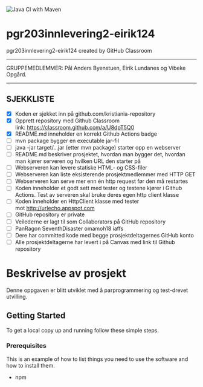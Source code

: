 ![Java CI with Maven](https://github.com/kristiania/pgr203innlevering2-eirik124/workflows/Java%20CI%20with%20Maven/badge.svg)

# pgr203innlevering2-eirik124
pgr203innlevering2-eirik124 created by GitHub Classroom

-----------------------------------------------------------

GRUPPEMEDLEMMER:
Pål Anders Byenstuen, Eirik Lundanes og Vibeke Opgård.

-----------------------------------------------------------

SJEKKLISTE
----------
* [x] Koden er sjekket inn på github.com/kristiania-repository
* [x] Opprett repository med Github Classroom link: https://classroom.github.com/a/U8dpT5Q0
* [x] README.md inneholder en korrekt Github Actions badge
* [ ] mvn package bygger en executable jar-fil
* [ ] java -jar target/...jar (etter mvn package) starter opp en webserver
* [ ] README.md beskriver prosjektet, hvordan man bygger det, hvordan man kjører serveren og hvilken URL den starter på
* [ ] Webserveren kan levere statiske HTML- og CSS-filer
* [ ] Webserveren kan liste eksisterende prosjektmedlemmer med HTTP GET
* [ ] Webserveren kan serve mer enn én http request før den må restartes
* [ ] Koden inneholder et godt sett med tester og testene kjører i Github Actions. Test av serveren skal bruke deres egen http client klasse
* [ ] Koden inneholder en HttpClient klasse med tester mot http://urlecho.appspot.com
* [ ] GitHub repository er private
* [ ] Veilederne er lagt til som Collaborators på GitHub repository
* [ ] PanRagon SeventhDisaster omamoh18 iaffs
* [ ] Dere har committed kode med begge prosjektdeltagernes GitHub konto
* [ ] Alle prosjektdeltagerne har levert i på Canvas med link til Github repository

# Beskrivelse av prosjekt
Denne oppgaven er blitt utviklet med å parprogrammering og test-drevet utvilling.

## Getting Started

To get a local copy up and running follow these simple steps.

### Prerequisites

This is an example of how to list things you need to use the software and how to install them.
* npm


